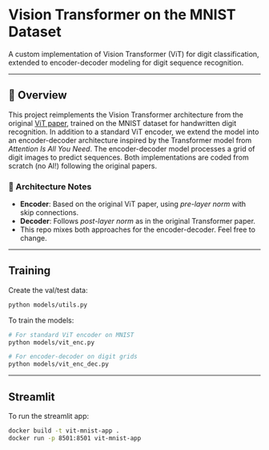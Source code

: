 # Vision Transformer on the MNIST Dataset

A custom implementation of Vision Transformer (ViT) for digit classification, extended to encoder-decoder modeling for digit sequence recognition.

---

## 🚀 Overview

This project reimplements the Vision Transformer architecture from the original [ViT paper](https://arxiv.org/abs/2010.11929), trained on the MNIST dataset for handwritten digit recognition. In addition to a standard ViT encoder, we extend the model into an encoder-decoder architecture inspired by the Transformer model from *Attention Is All You Need*. The encoder-decoder model processes a grid of digit images to predict sequences. Both implementations are coded from scratch (no AI!) following the original papers.

### 🔧 Architecture Notes

- **Encoder**: Based on the original ViT paper, using *pre-layer norm* with skip connections.
- **Decoder**: Follows *post-layer norm* as in the original Transformer paper.
- This repo mixes both approaches for the encoder-decoder. Feel free to change. 

---

## Training

Create the val/test data: 
```bash
python models/utils.py
```

To train the models:

```bash
# For standard ViT encoder on MNIST
python models/vit_enc.py

# For encoder-decoder on digit grids
python models/vit_enc_dec.py
```

---

## Streamlit

To run the streamlit app:

```bash
docker build -t vit-mnist-app .
docker run -p 8501:8501 vit-mnist-app



